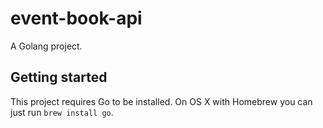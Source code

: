 # event-book-api

A Golang project.

## Getting started

This project requires Go to be installed. On OS X with Homebrew you can just run `brew install go`.

